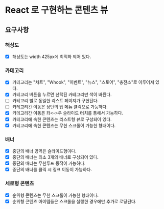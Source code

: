 # React 로 구현하는 콘텐츠 뷰

## 요구사항

### 해상도

- [x] 해상도는 width 425px에 최적화 되어 있다.

### 카테고리

- [x] 카테고리는 "차트", "Whook", "이벤트", "뉴스", "스토어", "충전소"로 이루어져 있다.
- [x] 카테고리 버튼을 누르면 선택된 카테고리만 색이 바뀐다.
- [ ] 카테고리 별로 동일한 리스트 페이지가 구현된다.
- [ ] 카테고리간 이동은 상단의 탭 메뉴 클릭으로 가능하다.
- [x] 카테고리간 이동은 좌<->우 슬라이드 터치를 통해서 가능하다.
- [x] 카테고리에 속한 콘텐츠는 리스트형 뷰로 구성되어 있다.
- [x] 카테고리에 속한 콘텐츠는 무한 스크롤이 가능한 형태이다.

### 배너

- [x] 중단의 배너 영역은 슬라이드형이다.
- [x] 중단의 배너는 최소 3개의 배너로 구성되어 있다.
- [x] 중단의 배너는 무한루프 동작이 가능하다.
- [x] 중단의 배너를 클릭 시 링크 이동이 가능하다.

### 세로형 콘텐츠

- [x] 순위형 콘텐츠는 무한 스크롤이 가능한 형태이다.
- [x] 순위형 콘텐츠 아이템들은 스크롤을 실행한 경우에만 추가로 로딩된다.
